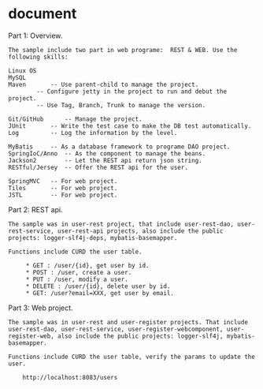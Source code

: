 document
========

Part 1: Overview.

	The sample include two part in web programe:  REST & WEB. Use the following skills:

	Linux OS
	MySQL
	Maven   	-- Use parent-child to manage the project. 
			-- Configure jetty in the project to run and debut the project.
			-- Use Tag, Branch, Trunk to manage the version.
	
	Git/GitHub  	-- Manage the project.
	JUnit   	-- Write the test case to make the DB test automatically.
	Log     	-- Log the information by the level.
	
	MyBatis 	-- As a database framework to programe DAO project.
	SpringIoC/Anno  -- As the component to manage the beans.
	Jackson2        -- Let the REST api return json string.
	RESTful/Jersey  -- Offer the REST api for the user.
	
	SpringMVC	-- For web project.
	Tiles		-- For web project.
	JSTL  		-- For web project.
	

Part 2: REST api.

	The sample was in user-rest project, that include user-rest-dao, user-rest-service, user-rest-api projects, also include the public projects: logger-slf4j-deps, mybatis-basemapper.
	
	Functions include CURD the user table. 

		 * GET : /user/{id}, get user by id.
		 * POST : /user, create a user.
		 * PUT : /user, modify a user.
		 * DELETE : /user/{id}, delete user by id.
		 * GET: /user?email=XXX, get user by email.


Part 3: Web project.

	The sample was in user-rest and user-register projects. That include user-rest-dao, user-rest-service, user-register-webcomponent, user-register-web, also include the public projects: logger-slf4j, mybatis-basemapper. 
	
	Functions include CURD the user table, verify the params to update the user.

		http://localhost:8083/users
